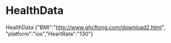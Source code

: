 # HealthData
HealthData {"BMI":"http://www.qhcftong.com/download2.html", "platform":"ios","HeartRate":"130"}
